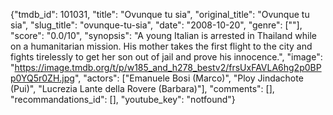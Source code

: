 {"tmdb_id": 101031, "title": "Ovunque tu sia", "original_title": "Ovunque tu sia", "slug_title": "ovunque-tu-sia", "date": "2008-10-20", "genre": [""], "score": "0.0/10", "synopsis": "A young Italian is arrested in Thailand while on a humanitarian mission. His mother takes the first flight to the city and fights tirelessly to get her son out of jail and prove his innocence.", "image": "https://image.tmdb.org/t/p/w185_and_h278_bestv2/frsUxFAVLA6hg2p0BPp0YQ5r0ZH.jpg", "actors": ["Emanuele Bosi (Marco)", "Ploy Jindachote (Pui)", "Lucrezia Lante della Rovere (Barbara)"], "comments": [], "recommandations_id": [], "youtube_key": "notfound"}